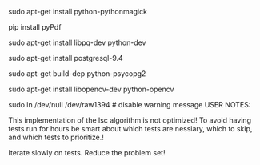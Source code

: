 sudo apt-get install python-pythonmagick

pip install pyPdf

sudo apt-get install libpq-dev python-dev

sudo apt-get install postgresql-9.4

sudo apt-get build-dep python-psycopg2

sudo apt-get install libopencv-dev python-opencv

sudo ln /dev/null /dev/raw1394 # disable warning message
USER NOTES:

This implementation of the lsc algorithm is not optimized! To avoid having tests run for hours be smart about which tests are nessiary, which to skip, and which tests to prioritize.!

Iterate slowly on tests.  Reduce the problem set!



